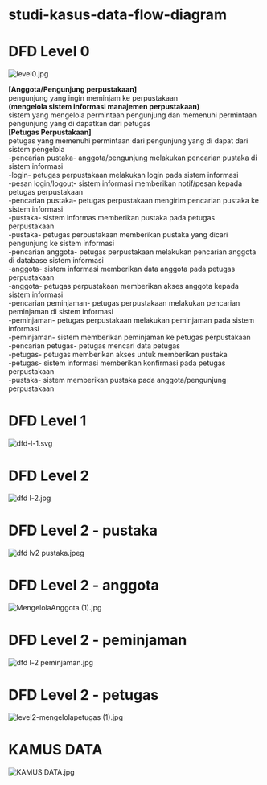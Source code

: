 # studi-kasus-data-flow-diagram

# DFD Level 0
 ![level0.jpg](img/level0.jpeg)

 <B>[Anggota/Pengunjung perpustakaan]</b> 
 <br>
    pengunjung yang ingin meminjam ke perpustakaan
 <br>
 <b>(mengelola sistem informasi manajemen perpustakaan)</b> 
 <br>
    sistem yang mengelola permintaan pengunjung dan memenuhi permintaan pengunjung yang di dapatkan dari petugas 
 <br>
 <b>[Petugas Perpustakaan]</b>
 <br>
    petugas yang memenuhi permintaan dari pengunjung yang di dapat dari sistem pengelola
 <br>
  -pencarian pustaka- anggota/pengunjung melakukan pencarian pustaka di sistem informasi 
 <br>
  -login- petugas perpustakaan melakukan login pada sistem informasi
 <br>
  -pesan login/logout- sistem informasi memberikan notif/pesan kepada petugas perpustakaan
  <br>
  -pencarian pustaka- petugas perpustakaan mengirim pencarian pustaka ke sistem informasi
  <br>
  -pustaka- sistem informas memberikan pustaka pada petugas perpustakaan
  <br>
  -pustaka- petugas perpustakaan memberikan pustaka yang dicari pengunjung ke sistem informasi
  <br>
  -pencarian anggota- petugas perpustakaan melakukan pencarian anggota di database sistem informasi 
  <br>
  -anggota- sistem informasi memberikan data anggota pada petugas perpustakaan 
  <br>
  -anggota- petugas perpustakaan memberikan akses anggota kepada sistem informasi 
  <br>
  -pencarian peminjaman- petugas perpustakaan melakukan pencarian peminjaman di sistem informasi
  <br>
  -peminjaman- petugas perpustakaan melakukan peminjaman pada sistem informasi 
   <br>
  -peminjaman- sistem memberikan peminjaman ke petugas perpustakaan 
  <br>
  -pencarian petugas- petugas mencari data petugas 
  <br>
  -petugas- petugas memberikan akses untuk memberikan pustaka
  <br>
  -petugas- sistem informasi memberikan konfirmasi pada petugas perpustakaan 
  <br>
  -pustaka- sistem memberikan pustaka pada anggota/pengunjung perpustakaan 

  
# DFD Level 1
 ![dfd-l-1.svg](img/dfd%20l-1.svg)


# DFD Level 2
 ![dfd l-2.jpg](img/dfd%20level%202.jpg)


# DFD Level 2 - pustaka
 ![dfd lv2 pustaka.jpeg](img/dfd%20lv2%20pustaka.jpeg)


 # DFD Level 2 - anggota
 ![MengelolaAnggota (1).jpg](img/MengelolaAnggota%20(1).jpg)


 # DFD Level 2 - peminjaman
 ![dfd l-2 peminjaman.jpg](img/dfd%20l-2%20peminjaman.jpg)


 # DFD Level 2 - petugas
 ![level2-mengelolapetugas (1).jpg](img/level2-mengelolapetugas%20(1).jpg)


 # KAMUS DATA
 ![KAMUS DATA.jpg](img/KAMUS%20DATA.jpg)